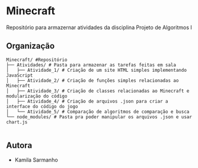 # Minecraft

Repositório para armazernar atividades da disciplina Projeto de Algoritmos I

## Organização

``` 
Minecraft/ #Repositório
├── Atividades/ # Pasta para armazenar as tarefas feitas em sala
│   ├── Atividade_1/ # Criação de um site HTML simples implementando JavaScript
│   ├── Atividade_2/ # Criação de funções simples relacionadas ao Minecraft
│   ├── Atividade_3/ # Criação de classes relacionadas ao Minecraft e modularização do código
│   ├── Atividade_4/ # Criação de arquivos .json para criar a interface do código do jogo
│   └── Atividade_5/ # Comparação de algoritmos de comparação e busca
└── node_modules/ # Pasta pra poder manipular os arquivos .json e usar chart.js
    
```

## Autora

- Kamila Sarmanho
